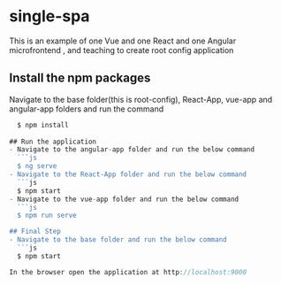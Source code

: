 # single-spa
This is an example of one Vue and one React and one Angular microfrontend , and teaching to create root config application

## Install the npm packages
Navigate to the base folder(this is root-config), React-App, vue-app and angular-app folders and run the command
```js
  $ npm install
  
## Run the application
- Navigate to the angular-app folder and run the below command
  ```js
  $ ng serve
- Navigate to the React-App folder and run the below command
  ```js
  $ npm start
- Navigate to the vue-app folder and run the below command
  ```js
  $ npm run serve

## Final Step
- Navigate to the base folder and run the below command
  ```js
  $ npm start

In the browser open the application at http://localhost:9000
